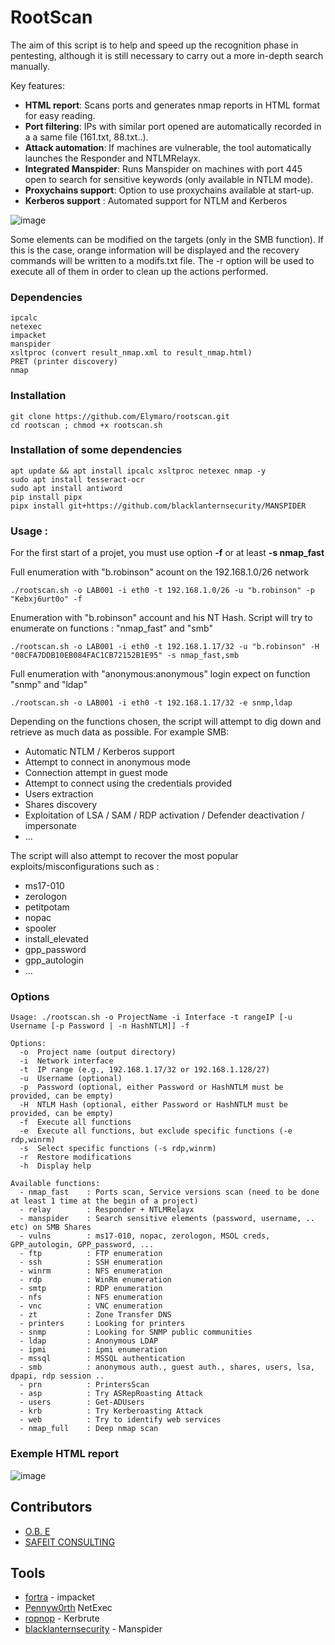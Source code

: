 # RootScan

The aim of this script is to help and speed up the recognition phase in pentesting, although it is still necessary to carry out a more in-depth search manually.

Key features:

- **HTML report**: Scans ports and generates nmap reports in HTML format for easy reading.
- **Port filtering**: IPs with similar port opened are automatically recorded in a a same file (161.txt, 88.txt..).
- **Attack automation**: If machines are vulnerable, the tool automatically launches the Responder and NTLMRelayx.
- **Integrated Manspider**: Runs Manspider on machines with port 445 open to search for sensitive keywords (only available in NTLM mode).
- **Proxychains support**: Option to use proxychains available at start-up.
- **Kerberos support** : Automated support for NTLM and Kerberos

![image](https://github.com/Elymaro/rootscan/blob/main/assets/elymaro.lab.png)

Some elements can be modified on the targets (only in the SMB function). If this is the case, orange information will be displayed and the recovery commands will be written to a modifs.txt file. The -r option will be used to execute all of them in order to clean up the actions performed.
### Dependencies
```
ipcalc
netexec
impacket
manspider
xsltproc (convert result_nmap.xml to result_nmap.html)
PRET (printer discovery)
nmap
```

### Installation
```
git clone https://github.com/Elymaro/rootscan.git
cd rootscan ; chmod +x rootscan.sh
```

### Installation of some dependencies
```
apt update && apt install ipcalc xsltproc netexec nmap -y
sudo apt install tesseract-ocr
sudo apt install antiword
pip install pipx
pipx install git+https://github.com/blacklanternsecurity/MANSPIDER
```

### Usage :

For the first start of a projet, you must use option **-f** or at least **-s nmap_fast**

Full enumeration with "b.robinson" acount on the 192.168.1.0/26 network
```
./rootscan.sh -o LAB001 -i eth0 -t 192.168.1.0/26 -u "b.robinson" -p "Kebxj6urt0o" -f
```
Enumeration with "b.robinson" account and his NT Hash. Script will try to enumerate on functions : "nmap_fast" and "smb"
```
./rootscan.sh -o LAB001 -i eth0 -t 192.168.1.17/32 -u "b.robinson" -H "08CFA7DDB10EB084FAC1CB72152B1E95" -s nmap_fast,smb
```
Full enumeration with "anonymous:anonymous" login expect on function "snmp" and "ldap"
```
./rootscan.sh -o LAB001 -i eth0 -t 192.168.1.17/32 -e snmp,ldap
```

Depending on the functions chosen, the script will attempt to dig down and retrieve as much data as possible.
For example SMB:
- Automatic NTLM / Kerberos support
- Attempt to connect in anonymous mode
- Connection attempt in guest mode
- Attempt to connect using the credentials provided
- Users extraction
- Shares discovery
- Exploitation of LSA / SAM / RDP activation / Defender deactivation / impersonate
- ...

The script will also attempt to recover the most popular exploits/misconfigurations such as :
- ms17-010
- zerologon
- petitpotam
- nopac
- spooler
- install_elevated
- gpp_password
- gpp_autologin
- ...

### Options
```
Usage: ./rootscan.sh -o ProjectName -i Interface -t rangeIP [-u Username [-p Password | -n HashNTLM]] -f

Options:
  -o  Project name (output directory)
  -i  Network interface
  -t  IP range (e.g., 192.168.1.17/32 or 192.168.1.128/27)
  -u  Username (optional)
  -p  Password (optional, either Password or HashNTLM must be provided, can be empty)
  -H  NTLM Hash (optional, either Password or HashNTLM must be provided, can be empty)
  -f  Execute all functions
  -e  Execute all functions, but exclude specific functions (-e rdp,winrm)
  -s  Select specific functions (-s rdp,winrm)
  -r  Restore modifications
  -h  Display help

Available functions:
  - nmap_fast    : Ports scan, Service versions scan (need to be done at least 1 time at the begin of a project)
  - relay        : Responder + NTLMRelayx
  - manspider    : Search sensitive elements (password, username, .. etc) on SMB Shares
  - vulns        : ms17-010, nopac, zerologon, MSOL creds, GPP_autologin, GPP_password, ...
  - ftp          : FTP enumeration
  - ssh          : SSH enumeration
  - winrm        : NFS enumeration
  - rdp          : WinRm enumeration
  - smtp         : RDP enumeration
  - nfs          : NFS enumeration
  - vnc          : VNC enumeration
  - zt           : Zone Transfer DNS
  - printers     : Looking for printers
  - snmp         : Looking for SNMP public communities
  - ldap         : Anonymous LDAP
  - ipmi         : ipmi enumeration
  - mssql        : MSSQL authentication
  - smb          : anonymous auth., guest auth., shares, users, lsa, dpapi, rdp session ..
  - prn          : PrintersScan
  - asp          : Try ASRepRoasting Attack
  - users        : Get-ADUsers
  - krb          : Try Kerberoasting Attack
  - web          : Try to identify web services
  - nmap_full    : Deep nmap scan
```

### Exemple HTML report

![image](https://github.com/Elymaro/rootscan/blob/main/assets/nmap_html.png)

## Contributors

  - [O.B. E](https://www.linkedin.com/in/omar-badis-elaffifi/)
  - [SAFEIT CONSULTING](https://www.linkedin.com/company/safeit-consulting/)

## Tools

  - [fortra](https://github.com/fortra) - impacket
  - [Pennyw0rth](https://github.com/Pennyw0rth) NetExec
  - [ropnop](https://github.com/ropnop) - Kerbrute
  - [blacklanternsecurity](https://github.com/blacklanternsecurity/MANSPIDER) - Manspider
